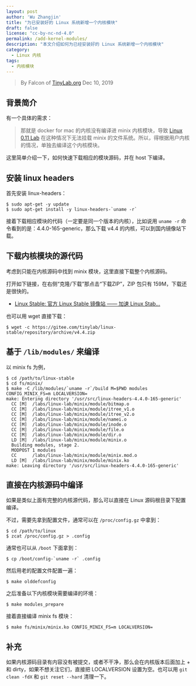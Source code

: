```yaml
---
layout: post
author: 'Wu Zhangjin'
title: "为已安装好的 Linux 系统新增一个内核模块"
draft: false
license: "cc-by-nc-nd-4.0"
permalink: /add-kernel-modules/
description: "本文介绍如何为已经安装好的 Linux 系统新增一个内核模块"
category:
  - Linux 内核
tags:
  - 内核模块
---
```


> By Falcon of [TinyLab.org][1]
> Dec 10, 2019

## 背景简介

有一个具体的需求：

> 那就是 docker for mac 的内核没有编译进 minix 内核模块，导致 [Linux 0.11 Lab](http://tinylab.org/linux-0.11-lab) 在这种情况下无法挂载 minix 的文件系统。所以，得根据用户内核的情况，单独去编译这个内核模块。

这里简单介绍一下，如何快速下载相应的模块源码，并在 host 下编译。

## 安装 linux headers

首先安装 linux-headers：

    $ sudo apt-get -y update
    $ sudo apt-get install -y linux-headers-`uname -r`

接着下载相应模块的代码（一定要是同一个版本的内核），比如说用 `uname -r` 命令看到的是：4.4.0-165-generic，那么下载 v4.4 的内核，可以到国内镜像站下载。

## 下载内核模块的源代码

考虑到只能在内核源码中找到 minix 模块，这里直接下载整个内核源码。

打开如下链接，在右侧“克隆/下载”那点击“下载ZIP”，ZIP 包只有 159M，下载还是很快的。

* [Linux Stable: 官方 Linux Stable 镜像站 —— 加速 Linux Stab...](https://gitee.com/tinylab/linux-stable/tree/v4.4)

也可以用 wget 直接下载：

    $ wget -c https://gitee.com/tinylab/linux-stable/repository/archive/v4.4.zip

## 基于 `/lib/modules/` 来编译

以 minix fs 为例，

    $ cd /path/to/linux-stable
    $ cd fs/minix/
    $ make -C /lib/modules/`uname -r`/build M=$PWD modules CONFIG_MINIX_FS=m LOCALVERSION=
    make: Entering directory '/usr/src/linux-headers-4.4.0-165-generic'
      CC [M]  /labs/linux-lab/minix/module/bitmap.o
      CC [M]  /labs/linux-lab/minix/module/itree_v1.o
      CC [M]  /labs/linux-lab/minix/module/itree_v2.o
      CC [M]  /labs/linux-lab/minix/module/namei.o
      CC [M]  /labs/linux-lab/minix/module/inode.o
      CC [M]  /labs/linux-lab/minix/module/file.o
      CC [M]  /labs/linux-lab/minix/module/dir.o
      LD [M]  /labs/linux-lab/minix/module/minix.o
      Building modules, stage 2.
      MODPOST 1 modules
      CC      /labs/linux-lab/minix/module/minix.mod.o
      LD [M]  /labs/linux-lab/minix/module/minix.ko
    make: Leaving directory '/usr/src/linux-headers-4.4.0-165-generic'

## 直接在内核源码中编译

如果是类似上面有完整的内核源代码，那么可以直接在 Linux 源码根目录下配置编译。

不过，需要先拿到配置文件，通常可以在 `/proc/config.gz` 中拿到：

    $ cd /path/to/linux
    $ zcat /proc/config.gz > .config

通常也可以从 `/boot` 下面拿到：

    $ cp /boot/config-`uname -r` .config

然后用老的配置文件配置一遍：

    $ make olddefconfig

之后准备以下内核模块需要编译的环境：

    $ make modules_prepare

接着直接编译 minix fs 模块：

    $ make fs/minix/minix.ko CONFIG_MINIX_FS=m LOCALVERSION=

## 补充

如果内核源码目录有内容没有被提交，或者不干净，那么会在内核版本后面加上 + 和 dirty，如果不想关注它们，直接把 LOCALVERSION 设置为空。也可以用 `git clean -fdX` 和 `git reset --hard` 清理一下。


[1]: http://tinylab.org
